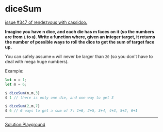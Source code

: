 # diceSum

[issue #347 of rendezvous with cassidoo.](https://buttondown.email/cassidoo/archive/the-privilege-of-a-lifetime-is-to-become-who-you/)

**Imagine you have n dice, and each die has m faces on it (so the numbers are from `1` to `m`). Write a function where, given an integer target, it returns the number of possible ways to roll the dice to get the sum of target face up.**

You can safely assume `m` will never be larger than `20` (so you don't have to deal with mega huge numbers).

Example:

```ts
let n = 1;
let m = 6;

$ diceSum(n,m,3)
$ 1 // there is only one die, and one way to get 3

$ diceSum(2,m,7)
$ 6 // 6 ways to get a sum of 7: 1+6, 2+5, 3+4, 4+3, 5+2, 6+1
```

---

[Solution Playground](https://tsplay.dev/wedJgW)
